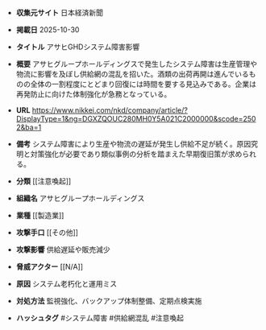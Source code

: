 - **収集元サイト**
日本経済新聞

- **掲載日**
2025-10-30

- **タイトル**
アサヒGHDシステム障害影響

- **概要**
アサヒグループホールディングスで発生したシステム障害は生産管理や物流に影響を及ぼし供給網の混乱を招いた。酒類の出荷再開は進んでいるものの全体の一割程度にとどまり回復には時間を要する見込みである。企業は再発防止に向けた体制強化が急務となっている。

- **URL**
https://www.nikkei.com/nkd/company/article/?DisplayType=1&ng=DGXZQOUC280MH0Y5A021C2000000&scode=2502&ba=1

- **備考**
システム障害により生産や物流の遅延が発生し供給不足が続く。原因究明と対策強化が必要であり類似事例の分析を踏まえた早期復旧策が求められる。

- **分類**
[[注意喚起]]

- **組織名**
アサヒグループホールディングス

- **業種**
[[製造業]]

- **攻撃手口**
[[その他]]

- **攻撃影響**
供給遅延や販売減少

- **脅威アクター**
[[N/A]]

- **原因**
システム老朽化と運用ミス

- **対処方法**
監視強化、バックアップ体制整備、定期点検実施

- **ハッシュタグ**
#システム障害 #供給網混乱 #注意喚起
